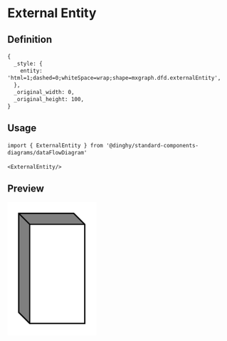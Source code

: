 # External Entity

## Definition

```
{
  _style: { 
    entity: 'html=1;dashed=0;whiteSpace=wrap;shape=mxgraph.dfd.externalEntity',
  },
  _original_width: 0,
  _original_height: 100,
}
```

## Usage

```
import { ExternalEntity } from '@dinghy/standard-components-diagrams/dataFlowDiagram'

<ExternalEntity/>
```

## Preview

<img src="./external-entity.png" width="200"/>
